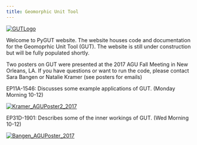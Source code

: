 ```yaml
---
title: Geomorphic Unit Tool
---
```


[![GUTLogo]({{site.baseurl}}/assets/images/GUTLogo.png)]({{site.baseurl}}/assets/images/Large/GUTLogo.png)

Welcome to PyGUT website. The website houses code and documentation for the Geomoprhic Unit Tool (GUT).  The website is still under construction but will be fully populated shortly.

Two posters on GUT were presented at the 2017 AGU Fall Meeting in New Orleans, LA.  If you have questions or want to run the code, please contact Sara Bangen or Natalie Kramer (see posters for emails)


EP11A-1546: Discusses some example applications of GUT. (Monday Morning 10-12)

[![Kramer_AGUPoster2_2017]({{site.baseurl}}/assets/images/Kramer_AGUPoster2_2017.jpg)]({{site.baseurl}}/assets/images/hr/Kramer_AGUPoster2_2017.jpg)



EP31D-1901: Describes some of the inner workings of GUT. (Wed Morning 10-12)

[![Bangen_AGUPoster_2017]({{site.baseurl}}/assets/images/Bangen_AGUPoster_2017.jpg)]({{site.baseurl}}/assets/images/hr/Bangen_AGUPoster_2017.jpg)
